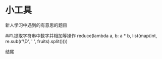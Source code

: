 # 小工具

新人学习中遇到的有意思的题目

##1.提取字符串中数字并相加等操作
          reduce(lambda a, b: a * b, list(map(int, re.sub(r'\D', ' ', fruits).split())))











































结尾

